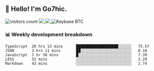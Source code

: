 ## 👋 Hello! I'm Go7hic.

 ![visitors count](https://visitors-by-url-pls-dont-use-this-in-your-repo.vercel.app/Go7hic-github-readme)
 <a href="https://twitter.com/Go7hic">
    <img src="https://img.shields.io/badge/-@Go7hic-1ca0f1?style=flat-square&labelColor=1ca0f1&logo=twitter&logoColor=white&link=https://twitter.com/Go7hic">
   <a/>
   <a href="mailto:gtfx0209@gmail.com">
    <img src="https://img.shields.io/badge/-gtfx0209@gmail.com-c14438?style=flat-square&logo=Gmail&logoColor=white&link=mailto:gtfx0209@gmail.com">
   <a/>
    ![Keybase BTC](https://img.shields.io/keybase/btc/Go7hic)
 <!--
🔭 I’m currently working
🌱 I’m currently learning
💬 Ask me about 
📫 How to reach me: 
⚡ Fun fact: 
-->
 <!--
![My Github Stats](https://github-readme-stats.vercel.app/api?username=Go7hic&show_icons=true&count_private=true)

-->

### 📊 Weekly development breakdown
<!--START_SECTION:waka-->
```text
TypeScript  20 hrs 13 mins      ███████████████████░░░░░░   75.57 
JSON        2 hrs 11 mins       ██░░░░░░░░░░░░░░░░░░░░░░░   8.18 
JavaScript  1 hr 58 mins        █░░░░░░░░░░░░░░░░░░░░░░░░   7.39 
LESS        52 mins             ░░░░░░░░░░░░░░░░░░░░░░░░░   3.29 
Markdown    43 mins             ░░░░░░░░░░░░░░░░░░░░░░░░░   2.74
```
<!--END_SECTION:waka-->
    

